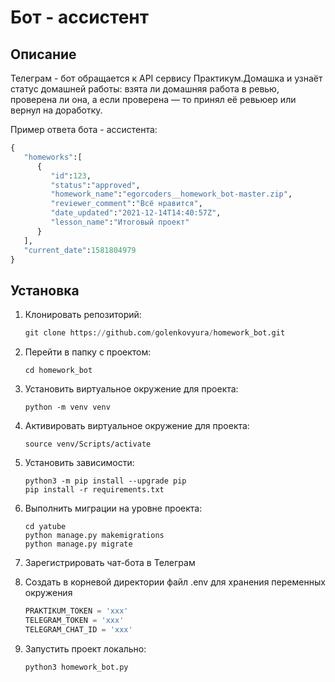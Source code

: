 # Бот - ассистент


## Описание

Телеграм - бот обращается к API сервису Практикум.Домашка и узнаёт статус домашней работы: взята ли домашняя работа в ревью, проверена ли она, а если проверена — то принял её ревьюер или вернул на доработку.

Пример ответа бота - ассистента:

```python
{
   "homeworks":[
      {
         "id":123,
         "status":"approved",
         "homework_name":"egorcoders__homework_bot-master.zip",
         "reviewer_comment":"Всё нравится",
         "date_updated":"2021-12-14T14:40:57Z",
         "lesson_name":"Итоговый проект"
      }
   ],
   "current_date":1581804979
}
```

## Установка

1. Клонировать репозиторий:

    ```python
    git clone https://github.com/golenkovyura/homework_bot.git
    ```

2. Перейти в папку с проектом:

    ```
    cd homework_bot
    ```

3. Установить виртуальное окружение для проекта:

    ```
    python -m venv venv
    ```

4. Активировать виртуальное окружение для проекта:

    ```
    source venv/Scripts/activate
    ```

5. Установить зависимости:

    ```
    python3 -m pip install --upgrade pip
    pip install -r requirements.txt
    ```

6. Выполнить миграции на уровне проекта:

    ```
    cd yatube
    python manage.py makemigrations
    python manage.py migrate
    ```

7. Зарегистрировать чат-бота в Телеграм

8. Создать в корневой директории файл .env для хранения переменных окружения

    ```python
    PRAKTIKUM_TOKEN = 'xxx'
    TELEGRAM_TOKEN = 'xxx'
    TELEGRAM_CHAT_ID = 'xxx'
    ```

9. Запустить проект локально:

    ```
    python3 homework_bot.py
    ```
